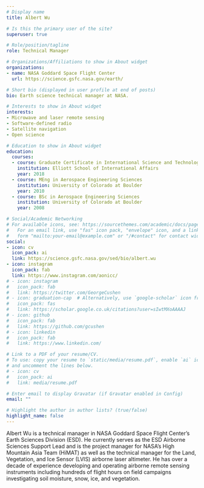 ```yaml
---
# Display name
title: Albert Wu

# Is this the primary user of the site?
superuser: true

# Role/position/tagline
role: Technical Manager

# Organizations/Affiliations to show in About widget
organizations:
- name: NASA Goddard Space Flight Center
  url: https://science.gsfc.nasa.gov/earth/

# Short bio (displayed in user profile at end of posts)
bio: Earth science technical manager at NASA.

# Interests to show in About widget
interests:
- Microwave and laser remote sensing
- Software-defined radio
- Satellite navigation
- Open science

# Education to show in About widget
education:
  courses:
  - course: Graduate Certificate in International Science and Technology Policy
    institution: Elliott School of International Affairs
    year: 2018
  - course: MEng in Aerospace Engineering Sciences
    institution: University of Colorado at Boulder
    year: 2010
  - course: BSc in Aerospace Engineering Sciences
    institution: University of Colorado at Boulder
    year: 2008

# Social/Academic Networking
# For available icons, see: https://sourcethemes.com/academic/docs/page-builder/#icons
#   For an email link, use "fas" icon pack, "envelope" icon, and a link in the
#   form "mailto:your-email@example.com" or "/#contact" for contact widget.
social:
- icon: cv
  icon_pack: ai
  link: https://science.gsfc.nasa.gov/sed/bio/albert.wu
- icon: instagram
  icon_pack: fab
  link: https://www.instagram.com/aonicc/
# - icon: instagram
#   icon_pack: fab
#   link: https://twitter.com/GeorgeCushen
# - icon: graduation-cap  # Alternatively, use `google-scholar` icon from `ai` icon pack
#   icon_pack: fas
#   link: https://scholar.google.co.uk/citations?user=sIwtMXoAAAAJ
# - icon: github
#   icon_pack: fab
#   link: https://github.com/gcushen
# - icon: linkedin
#   icon_pack: fab
#   link: https://www.linkedin.com/

# Link to a PDF of your resume/CV.
# To use: copy your resume to `static/media/resume.pdf`, enable `ai` icons in `params.toml`, 
# and uncomment the lines below.
# - icon: cv
#   icon_pack: ai
#   link: media/resume.pdf

# Enter email to display Gravatar (if Gravatar enabled in Config)
email: ""

# Highlight the author in author lists? (true/false)
highlight_name: false
---
```


Albert Wu is a technical manager in NASA Goddard Space Flight Center’s Earth Sciences Division (ESD). He currently serves as the ESD Airborne Sciences Support Lead and is the project manager for NASA’s High Mountain Asia Team (HiMAT) as well as the technical manager for the Land, Vegetation, and Ice Sensor (LVIS) airborne laser altimeter. He has over a decade of experience developing and operating airborne remote sensing instruments including hundreds of flight hours on field campaigns investigating soil moisture, snow, ice, and vegetation.

